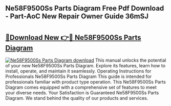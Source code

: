 ## Ne58F9500Ss Parts Diagram Free Pdf Download - Part-AoC New Repair Owner Guide 36mSJ

# <h2><a href="http://dfi4nf.blite.top/?on=Ne58F9500Ss+Parts+Diagram">🔗Download New 👉🔴 Ne58F9500Ss Parts Diagram</a></h2>

[![Ne58F9500Ss Parts Diagram download](https://i.imgur.com/lujVjoI.png)](http://dfi4nf.blite.top/?on=Ne58F9500Ss+Parts+Diagram)
This manual unlocks the potential of your new Ne58F9500Ss Parts Diagram. Explore its features, learn how to install, operate, and maintain it seamlessly. Operating Instructions for Professionals Ne58F9500Ss Parts Diagram This guide is intended for professionals familiar with product type operation. This Ne58F9500Ss Parts Diagram comes equipped with a comprehensive set of features to meet your diverse needs. Your Satisfaction is Guaranteed Ne58F9500Ss Parts Diagram. We stand behind the quality of our products and services.
